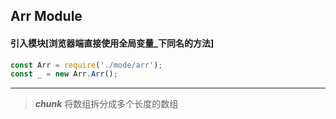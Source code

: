 ## Arr Module

#### 引入模块[浏览器端直接使用全局变量_下同名的方法]

```js
const Arr = require('./mode/arr');
const _ = new Arr.Arr();
```

***

>***chunk***
>将数组拆分成多个长度的数组